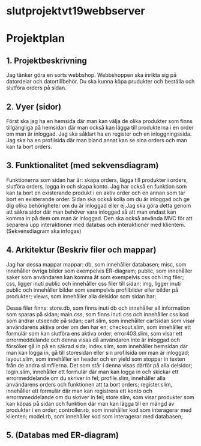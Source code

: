 # slutprojektvt19webbserver

# Projektplan

## 1. Projektbeskrivning
Jag tänker göra en sorts webbshop. Webbshoppen ska inrikta sig på datordelar och datortillbehör. Du ska kunna köpa prudukter och beställa och slutföra orders på sidan.
## 2. Vyer (sidor)
Först ska jag ha en hemsida där man kan välja de olika produkter som finns tillgängliga på hemsidan där man också kan lägga till produkterna i en order om man är inloggad. Jag ska såklart ha en register och en inloggningssida. Jag ska ha en profilsida där man bland annat kan se sina orders och man kan ta bort orders.
## 3. Funktionalitet (med sekvensdiagram)
Funktionerna som sidan har är: skapa orders, lägga till produkter i orders, slutföra orders, logga in och skapa konto. Jag har också en funktion som kan ta bort en existerande produkt i en aktiv order och en annan som tar bort en existerande order. Sidan ska också kolla om du är inloggad och ge dig olika behörigheter om du är inloggad eller ej.Jag ska göra detta genom att säkra sidor där man behöver vara inloggad så att man endast kan komma in på dem om man är inloggad. Den ska också använda MVC för att separera upp interaktioner med databas och interaktioner med klientem.
(Sekvensdiagram ska infogas)
## 4. Arkitektur (Beskriv filer och mappar)
Jag har dessa mappar mappar: 
db, som innehåller databasen; 
misc, som innehåller övriga bilder som exempelvis ER-diagram; public, som innehåller saker som användaren kan komma åt som exempelvis css och img filer;
css, ligger inuti public och innehåller css filer till sidan;
img, ligger inuti public och innehåller bilder som exempelvis profilbilder eller bilder på produkter;
views, som innehåller alla delsidor som sidan har;

Dessa filer finns:
store.db, som finns inuti db och innehåller all information som sparas på sidan;
main.css, som finns inuti css och innehåller css kod som ändrar utseende på sidan;
cart.slim, som innehåller cartsidan som visar användarens aktiva order om den har en;
checkout.slim, som innehåller ett formulär som kan slutföra ens aktiva order;
error403.slim, som visar ett errormeddelande och denna visas då användaren inte är inloggad och försöker gå in på en säkrad sida;
index.slim, som innehåller hemsidan där man kan logga in, gå till storesidan eller sin profilsida om man är inloggad;
layout.slim, som innehåller en header och en yield som stoppar in texten från de andra slimfilerna. Det som står i denna visas därför på alla delsidor;
login.slim, innehåller ett formulär där man kan logga in och skickar ett errormeddelande om du skriver in fel;
profile.slim, innehåller alla användarens orders och funktionen att ta bort orders;
register.slim, innehåller ett formulär där man kan registrera ett konto och errormmeddelande om du skriver in fel;
store.slim, som visar produkter som kan köpas på sidan och funktion där man kan lägga till en mängd av produkter i en order;
controller.rb, som innehåller kod som interagerar med klienten;
model.rb, som innehåller kod som interagerar med databasen;

## 5. (Databas med ER-diagram)
